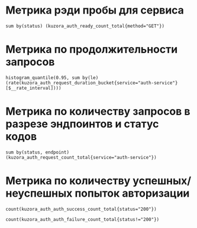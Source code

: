 # Метрика рэди пробы для сервиса

```
sum by(status) (kuzora_auth_ready_count_total{method="GET"})
```

# Метрика по продолжительности запросов

```
histogram_quantile(0.95, sum by(le) (rate(kuzora_auth_request_duration_bucket{service="auth-service"}[$__rate_interval])))
```

# Метрика по количеству запросов в разрезе эндпоинтов и статус кодов

```
sum by(status, endpoint) (kuzora_auth_request_count_total{service="auth-service"})
```

# Метрика по количеству успешных/неуспешных попыток авторизации

```
count(kuzora_auth_auth_success_count_total{status="200"})
```

```
count(kuzora_auth_auth_failure_count_total{status!="200"})
```
